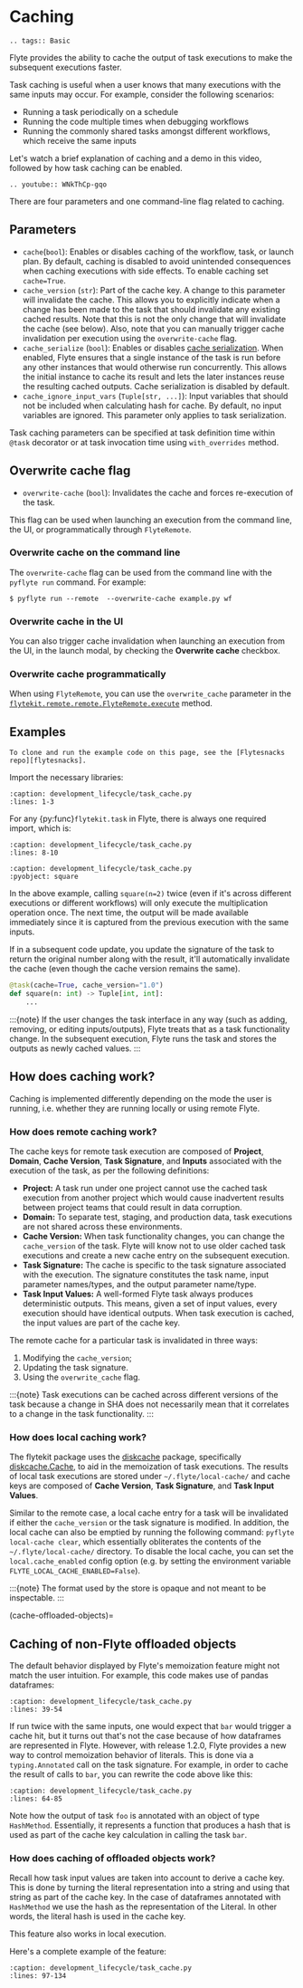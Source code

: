 # Caching

```{eval-rst}
.. tags:: Basic
```

Flyte provides the ability to cache the output of task executions to make the subsequent executions faster.

Task caching is useful when a user knows that many executions with the same inputs may occur. For example, consider the following scenarios:

- Running a task periodically on a schedule
- Running the code multiple times when debugging workflows
- Running the commonly shared tasks amongst different workflows, which receive the same inputs

Let's watch a brief explanation of caching and a demo in this video, followed by how task caching can be enabled.

```{eval-rst}
.. youtube:: WNkThCp-gqo

```

There are four parameters and one command-line flag related to caching.

## Parameters

* `cache`(`bool`): Enables or disables caching of the workflow, task, or launch plan.
By default, caching is disabled to avoid unintended consequences when caching executions with side effects.
To enable caching set `cache=True`.
* `cache_version` (`str`): Part of the cache key.
A change to this parameter will invalidate the cache.
This allows you to explicitly indicate when a change has been made to the task that should invalidate any existing cached results.
Note that this is not the only change that will invalidate the cache (see below).
Also, note that you can manually trigger cache invalidation per execution using the `overwrite-cache` flag.
* `cache_serialize` (`bool`): Enables or disables [cache serialization](./cache_serializing).
When enabled, Flyte ensures that a single instance of the task is run before any other instances that would otherwise run concurrently.
This allows the initial instance to cache its result and lets the later instances reuse the resulting cached outputs.
Cache serialization is disabled by default.
* `cache_ignore_input_vars` (`Tuple[str, ...]`): Input variables that should not be included when calculating hash for cache. By default, no input variables are ignored. This parameter only applies to task serialization.

Task caching parameters can be specified at task definition time within `@task` decorator or at task invocation time using `with_overrides` method.

## Overwrite cache flag

*  `overwrite-cache` (`bool`): Invalidates the cache and forces re-execution of the task.

This flag can be used when launching an execution from the command line, the UI, or programmatically through `FlyteRemote`.

### Overwrite cache on the command line

The `overwrite-cache` flag can be used from the command line with the `pyflyte run` command. For example:

```{code-block} shell
$ pyflyte run --remote  --overwrite-cache example.py wf
```

### Overwrite cache in the UI

You can also trigger cache invalidation when launching an execution from the UI, in the launch modal, by checking the **Overwrite cache** checkbox.

### Overwrite cache programmatically

When using `FlyteRemote`, you can use the `overwrite_cache` parameter in the [`flytekit.remote.remote.FlyteRemote.execute`](https://docs.flyte.org/en/latest/api/flytekit/generated/flytekit.remote.remote.FlyteRemote.html#flytekit.remote.remote.FlyteRemote.execute) method.

## Examples

```{note}
To clone and run the example code on this page, see the [Flytesnacks repo][flytesnacks].
```

Import the necessary libraries:

```{rli} https://raw.githubusercontent.com/flyteorg/flytesnacks/69dbe4840031a85d79d9ded25f80397c6834752d/examples/development_lifecycle/development_lifecycle/task_cache.py
:caption: development_lifecycle/task_cache.py
:lines: 1-3
```

For any {py:func}`flytekit.task` in Flyte, there is always one required import, which is:

```{rli} https://raw.githubusercontent.com/flyteorg/flytesnacks/69dbe4840031a85d79d9ded25f80397c6834752d/examples/development_lifecycle/development_lifecycle/task_cache.py
:caption: development_lifecycle/task_cache.py
:lines: 8-10
```

```{rli} https://raw.githubusercontent.com/flyteorg/flytesnacks/69dbe4840031a85d79d9ded25f80397c6834752d/examples/development_lifecycle/development_lifecycle/task_cache.py
:caption: development_lifecycle/task_cache.py
:pyobject: square
```

In the above example, calling `square(n=2)` twice (even if it's across different executions or different workflows) will only execute the multiplication operation once.
The next time, the output will be made available immediately since it is captured from the previous execution with the same inputs.

If in a subsequent code update, you update the signature of the task to return the original number along with the result, it'll automatically invalidate the cache (even though the cache version remains the same).

```python
@task(cache=True, cache_version="1.0")
def square(n: int) -> Tuple[int, int]:
    ...
```

:::{note}
If the user changes the task interface in any way (such as adding, removing, or editing inputs/outputs), Flyte treats that as a task functionality change. In the subsequent execution, Flyte runs the task and stores the outputs as newly cached values.
:::

## How does caching work?

Caching is implemented differently depending on the mode the user is running, i.e. whether they are running locally or using remote Flyte.

### How does remote caching work?

The cache keys for remote task execution are composed of **Project**, **Domain**, **Cache Version**, **Task Signature**, and **Inputs** associated with the execution of the task, as per the following definitions:

- **Project:** A task run under one project cannot use the cached task execution from another project which would cause inadvertent results between project teams that could result in data corruption.
- **Domain:** To separate test, staging, and production data, task executions are not shared across these environments.
- **Cache Version:** When task functionality changes, you can change the `cache_version` of the task. Flyte will know not to use older cached task executions and create a new cache entry on the subsequent execution.
- **Task Signature:** The cache is specific to the task signature associated with the execution. The signature constitutes the task name, input parameter names/types, and the output parameter name/type.
- **Task Input Values:** A well-formed Flyte task always produces deterministic outputs. This means, given a set of input values, every execution should have identical outputs. When task execution is cached, the input values are part of the cache key.

The remote cache for a particular task is invalidated in three ways:

1. Modifying the `cache_version`;
2. Updating the task signature.
3. Using the `overwrite_cache` flag.

:::{note}
Task executions can be cached across different versions of the task because a change in SHA does not necessarily mean that it correlates to a change in the task functionality.
:::

### How does local caching work?

The flytekit package uses the [diskcache](https://github.com/grantjenks/python-diskcache) package, specifically [diskcache.Cache](http://www.grantjenks.com/docs/diskcache/tutorial.html#cache), to aid in the memoization of task executions. The results of local task executions are stored under `~/.flyte/local-cache/` and cache keys are composed of **Cache Version**, **Task Signature**, and **Task Input Values**.

Similar to the remote case, a local cache entry for a task will be invalidated if either the `cache_version` or the task signature is modified. In addition, the local cache can also be emptied by running the following command: `pyflyte local-cache clear`, which essentially obliterates the contents of the `~/.flyte/local-cache/` directory.
To disable the local cache, you can set the `local.cache_enabled` config option (e.g. by setting the environment variable `FLYTE_LOCAL_CACHE_ENABLED=False`).

:::{note}
The format used by the store is opaque and not meant to be inspectable.
:::

(cache-offloaded-objects)=

## Caching of non-Flyte offloaded objects

The default behavior displayed by Flyte's memoization feature might not match the user intuition. For example, this code makes use of pandas dataframes:

```{rli} https://raw.githubusercontent.com/flyteorg/flytesnacks/69dbe4840031a85d79d9ded25f80397c6834752d/examples/development_lifecycle/development_lifecycle/task_cache.py
:caption: development_lifecycle/task_cache.py
:lines: 39-54
```

If run twice with the same inputs, one would expect that `bar` would trigger a cache hit, but it turns out that's not the case because of how dataframes are represented in Flyte.
However, with release 1.2.0, Flyte provides a new way to control memoization behavior of literals. This is done via a `typing.Annotated` call on the task signature.
For example, in order to cache the result of calls to `bar`, you can rewrite the code above like this:

```{rli} https://raw.githubusercontent.com/flyteorg/flytesnacks/69dbe4840031a85d79d9ded25f80397c6834752d/examples/development_lifecycle/development_lifecycle/task_cache.py
:caption: development_lifecycle/task_cache.py
:lines: 64-85
```

Note how the output of task `foo` is annotated with an object of type `HashMethod`. Essentially, it represents a function that produces a hash that is used as part of the cache key calculation in calling the task `bar`.

### How does caching of offloaded objects work?

Recall how task input values are taken into account to derive a cache key.
This is done by turning the literal representation into a string and using that string as part of the cache key. In the case of dataframes annotated with `HashMethod` we use the hash as the representation of the Literal. In other words, the literal hash is used in the cache key.

This feature also works in local execution.

Here's a complete example of the feature:

```{rli} https://raw.githubusercontent.com/flyteorg/flytesnacks/69dbe4840031a85d79d9ded25f80397c6834752d/examples/development_lifecycle/development_lifecycle/task_cache.py
:caption: development_lifecycle/task_cache.py
:lines: 97-134
```

[flytesnacks]: https://github.com/flyteorg/flytesnacks/tree/master/examples/development_lifecycle/
